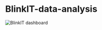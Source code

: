 # BlinkIT-data-analysis
![BlinkIT dashboard](https://github.com/user-attachments/assets/9daa3a99-a194-4811-9c14-555792043a6d)

